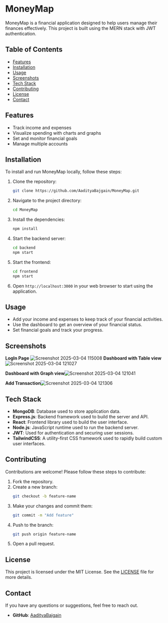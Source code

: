 # MoneyMap

MoneyMap is a financial application designed to help users manage their finances effectively. This project is built using the MERN stack with JWT authentication.

## Table of Contents

- [Features](#features)
- [Installation](#installation)
- [Usage](#usage)
- [Screenshots](#screenshots)
- [Tech Stack](#tech-stack)
- [Contributing](#contributing)
- [License](#license)
- [Contact](#contact)

## Features

- Track income and expenses
- Visualize spending with charts and graphs
- Set and monitor financial goals
- Manage multiple accounts

## Installation

To install and run MoneyMap locally, follow these steps:

1. Clone the repository:
    ```sh
    git clone https://github.com/AadityaBajgain/MoneyMap.git
    ```
2. Navigate to the project directory:
    ```sh
    cd MoneyMap
    ```
3. Install the dependencies:
    ```sh
    npm install
    ```
4. Start the backend server:
    ```sh
    cd backend
    npm start
    ```
5. Start the frontend:
    ```sh
    cd frontend
    npm start
    ```
6. Open `http://localhost:3000` in your web browser to start using the application.

## Usage

- Add your income and expenses to keep track of your financial activities.
- Use the dashboard to get an overview of your financial status.
- Set financial goals and track your progress.

## Screenshots
**LogIn Page** ![Screenshot 2025-03-04 115008](https://github.com/user-attachments/assets/de12d9bc-fc5f-44e0-959b-3d49abecd257)
**Dashboard with Table view**![Screenshot 2025-03-04 121027](https://github.com/user-attachments/assets/458fc976-ecc4-45e6-8db9-813e9c5111d5)



**Dashboard with Graph view**![Screenshot 2025-03-04 121041](https://github.com/user-attachments/assets/01dcaf7f-2a4e-47d9-9269-ddd79329a995)


**Add Transaction**![Screenshot 2025-03-04 121306](https://github.com/user-attachments/assets/73c82674-6c2c-4c91-8510-091a370c85de)



## Tech Stack

- **MongoDB**: Database used to store application data.
- **Express.js**: Backend framework used to build the server and API.
- **React**:  Frontend library used to build the user interface.
- **Node.js**: JavaScript runtime used to run the backend server.
- **JWT**: Used for authentication and securing user sessions.
- **TailwindCSS**: A utility-first CSS framework used to rapidly build custom user interfaces.

## Contributing

Contributions are welcome! Please follow these steps to contribute:

1. Fork the repository.
2. Create a new branch:
    ```sh
    git checkout -b feature-name
    ```
3. Make your changes and commit them:
    ```sh
    git commit -m "Add feature"
    ```
4. Push to the branch:
    ```sh
    git push origin feature-name
    ```
5. Open a pull request.

## License

This project is licensed under the MIT License. See the [LICENSE](LICENSE) file for more details.

## Contact

If you have any questions or suggestions, feel free to reach out.

- **GitHub**: [AadityaBajgain](https://github.com/AadityaBajgain)
